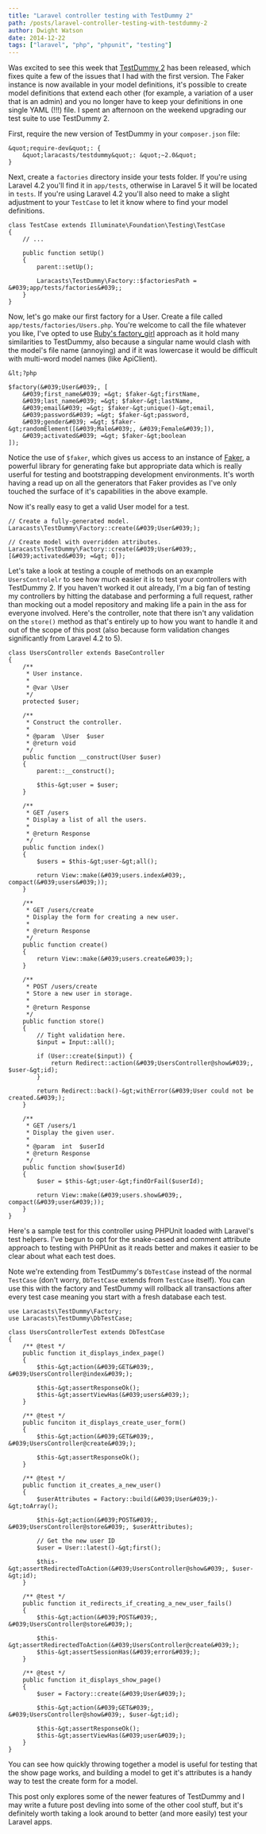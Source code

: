 ```yaml
---
title: "Laravel controller testing with TestDummy 2"
path: /posts/laravel-controller-testing-with-testdummy-2
author: Dwight Watson
date: 2014-12-22
tags: ["laravel", "php", "phpunit", "testing"]
---
```


Was excited to see this week that [TestDummy 2](https://github.com/laracasts/TestDummy) has been released, which fixes quite a few of the issues that I had with the first version. The Faker instance is now available in your model definitions, it&#039;s possible to create model definitions that extend each other (for example, a variation of a user that is an admin) and you no longer have to keep your definitions in one single YAML (!!!) file. I spent an afternoon on the weekend upgrading our test suite to use TestDummy 2.

First, require the new version of TestDummy in your `composer.json` file:

    &quot;require-dev&quot;: {
        &quot;laracasts/testdummy&quot;: &quot;~2.0&quot;
    }

Next, create a `factories` directory inside your tests folder. If you&#039;re using Laravel 4.2 you&#039;ll find it in `app/tests`, otherwise in Laravel 5 it will be located in `tests`. If you&#039;re using Laravel 4.2 you&#039;ll also need to make a slight adjustment to your `TestCase` to let it know where to find your model definitions.

    class TestCase extends Illuminate\Foundation\Testing\TestCase
    {
        // ...

        public function setUp()
        {
            parent::setUp();

            Laracasts\TestDummy\Factory::$factoriesPath = &#039;app/tests/factories&#039;;
        }
    }

Now, let&#039;s go make our first factory for a User. Create a file called `app/tests/factories/Users.php`. You&#039;re welcome to call the file whatever you like, I&#039;ve opted to use [Ruby&#039;s factory_girl](https://github.com/thoughtbot/factory_girl) approach as it hold many similarities to TestDummy, also because a singular name would clash with the model&#039;s file name (annoying) and if it was lowercase it would be difficult with multi-word model names (like ApiClient).

    &lt;?php

    $factory(&#039;User&#039;, [
        &#039;first_name&#039; =&gt; $faker-&gt;firstName,
        &#039;last_name&#039; =&gt; $faker-&gt;lastName,
        &#039;email&#039; =&gt; $faker-&gt;unique()-&gt;email,
        &#039;password&#039; =&gt; $faker-&gt;password,
        &#039;gender&#039; =&gt; $faker-&gt;randomElement([&#039;Male&#039;, &#039;Female&#039;]),
        &#039;activated&#039; =&gt; $faker-&gt;boolean
    ]);

Notice the use of `$faker`, which gives us access to an instance of [Faker](https://github.com/fzaninotto/Faker), a powerful library for generating fake but appropriate data which is really userful for testing and bootstrapping development environments. It&#039;s worth having a read up on all the generators that Faker provides as I&#039;ve only touched the surface of it&#039;s capabilities in the above example.

Now it&#039;s really easy to get a valid User model for a test.

    // Create a fully-generated model.
    Laracasts\TestDummy\Factory::create(&#039;User&#039;);

    // Create model with overridden attributes.
    Laracasts\TestDummy\Factory::create(&#039;User&#039;, [&#039;activated&#039; =&gt; 0]);

Let&#039;s take a look at testing a couple of methods on an example `UsersControlelr` to see how much easier it is to test your controllers with TestDummy 2. If you haven&#039;t worked it out already, I&#039;m a big fan of testing my controllers by hitting the database and performing a full request, rather than mocking out a model repository and making life a pain in the ass for everyone involved. Here&#039;s the controller, note that there isn&#039;t any validation on the `store()` method as that&#039;s entirely up to how you want to handle it and out of the scope of this post (also because form validation changes significantly from Laravel 4.2 to 5).

    class UsersController extends BaseController
    {
        /**
         * User instance.
         *
         * @var \User
         */
        protected $user;

        /**
         * Construct the controller.
         * 
         * @param  \User  $user
         * @return void
         */
        public function __construct(User $user)
        {
            parent::__construct();

            $this-&gt;user = $user;
        }

        /**
         * GET /users
         * Display a list of all the users.
         *
         * @return Response
         */
        public function index()
        {
            $users = $this-&gt;user-&gt;all();

            return View::make(&#039;users.index&#039;, compact(&#039;users&#039;));
        }

        /**
         * GET /users/create
         * Display the form for creating a new user.
         *
         * @return Response
         */
        public function create()
        {
            return View::make(&#039;users.create&#039;);
        }

        /**
         * POST /users/create
         * Store a new user in storage.
         *
         * @return Response
         */
        public function store()
        {
            // Tight validation here.
            $input = Input::all();

            if (User::create($input)) {
                return Redirect::action(&#039;UsersController@show&#039;, $user-&gt;id);            
            }

            return Redirect::back()-&gt;withError(&#039;User could not be created.&#039;);
        }

        /**
         * GET /users/1
         * Display the given user.
         *
         * @param  int  $userId
         * @return Response
         */
        public function show($userId)
        {
            $user = $this-&gt;user-&gt;findOrFail($userId);

            return View::make(&#039;users.show&#039;, compact(&#039;user&#039;));
        }
    }

Here&#039;s a sample test for this controller using PHPUnit loaded with Laravel&#039;s test helpers. I&#039;ve begun to opt for the snake-cased and comment attribute approach to testing with PHPUnit as it reads better and makes it easier to be clear about what each test does.

Note we&#039;re extending from TestDummy&#039;s `DbTestCase` instead of the normal `TestCase` (don&#039;t worry, `DbTestCase` extends from `TestCase` itself). You can use this with the factory and TestDummy will rollback all transactions after every test case meaning you start with a fresh database each test.

    use Laracasts\TestDummy\Factory;
    use Laracasts\TestDummy\DbTestCase;

    class UsersControllerTest extends DbTestCase
    {
        /** @test */
        public function it_displays_index_page()
        {
            $this-&gt;action(&#039;GET&#039;, &#039;UsersController@index&#039;);

            $this-&gt;assertResponseOk();
            $this-&gt;assertViewHas(&#039;users&#039;);
        }

        /** @test */
        public funciton it_displays_create_user_form()
        {
            $this-&gt;action(&#039;GET&#039;, &#039;UsersController@create&#039;);

            $this-&gt;assertResponseOk();
        }

        /** @test */
        public function it_creates_a_new_user()
        {
            $userAttributes = Factory::build(&#039;User&#039;)-&gt;toArray();

            $this-&gt;action(&#039;POST&#039;, &#039;UsersController@store&#039;, $userAttributes);

            // Get the new user ID
            $user = User::latest()-&gt;first();

            $this-&gt;assertRedirectedToAction(&#039;UsersController@show&#039;, $user-&gt;id);
        }

        /** @test */
        public function it_redirects_if_creating_a_new_user_fails()
        {
            $this-&gt;action(&#039;POST&#039;, &#039;UsersController@store&#039;);

            $this-&gt;assertRedirectedToAction(&#039;UsersController@create&#039;);
            $this-&gt;assertSessionHas(&#039;error&#039;);
        }

        /** @test */
        public function it_displays_show_page()
        {
            $user = Factory::create(&#039;User&#039;);

            $this-&gt;action(&#039;GET&#039;, &#039;UsersController@show&#039;, $user-&gt;id);

            $this-&gt;assertResponseOk();
            $this-&gt;assertViewHas(&#039;user&#039;);
        }
    }

You can see how quickly throwing together a model is useful for testing that the show page works, and building a model to get it&#039;s attributes is a handy way to test the create form for a model.

This post only explores some of the newer features of TestDummy and I may write a future post devling into some of the other cool stuff, but it&#039;s definitely worth taking a look around to better (and more easily) test your Laravel apps.
